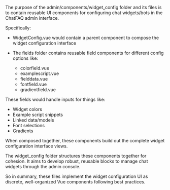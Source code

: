 The purpose of the admin/components/widget_config folder and its files is to contain reusable UI components for configuring chat widgets/bots in the ChatFAQ admin interface.

Specifically:

- WidgetConfig.vue would contain a parent component to compose the widget configuration interface

- The fields folder contains reusable field components for different config options like:

  - colorfield.vue
  - examplescript.vue
  - fielddata.vue
  - fontfield.vue
  - gradientfield.vue

These fields would handle inputs for things like:

- Widget colors
- Example script snippets
- Linked data/models
- Font selections
- Gradients

When composed together, these components build out the complete widget configuration interface views.

The widget_config folder structures these components together for cohesion. It aims to develop robust, reusable blocks to manage chat widgets through the admin console.

So in summary, these files implement the widget configuration UI as discrete, well-organized Vue components following best practices.
